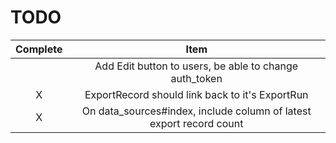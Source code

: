# TODO

| Complete | Item |
| :-: | :-: |
|  |  Add Edit button to users, be able to change auth_token |
| X |  ExportRecord should link back to it's ExportRun |
| X |  On data_sources#index, include column of latest export record count |


